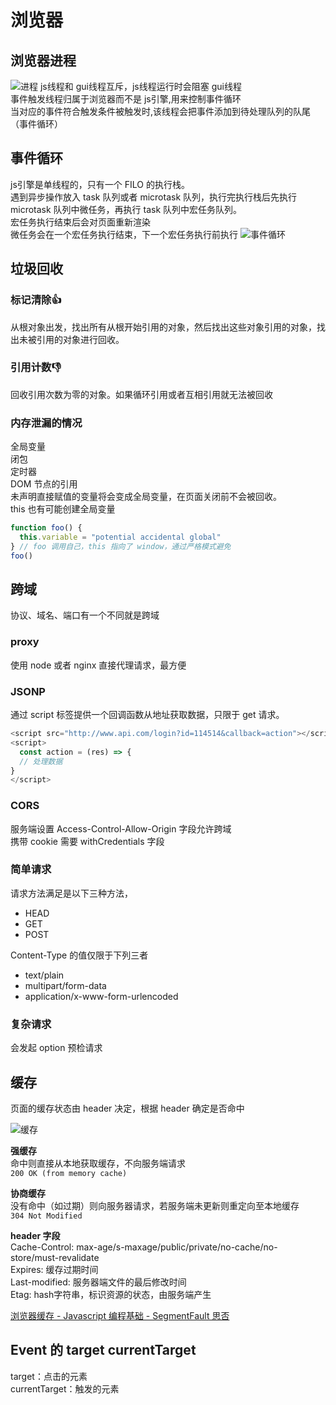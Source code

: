 # 浏览器

## 浏览器进程

![进程](https://s1.huangchengtuo.com/img/0418browser.png)
js线程和 gui线程互斥，js线程运行时会阻塞 gui线程  
事件触发线程归属于浏览器而不是 js引擎,用来控制事件循环  
当对应的事件符合触发条件被触发时,该线程会把事件添加到待处理队列的队尾（事件循环）

## 事件循环

js引擎是单线程的，只有一个 FILO 的执行栈。  
遇到异步操作放入 task 队列或者 microtask 队列，执行完执行栈后先执行 microtask 队列中微任务，再执行 task 队列中宏任务队列。  
宏任务执行结束后会对页面重新渲染  
微任务会在一个宏任务执行结束，下一个宏任务执行前执行
![事件循环](https://s1.huangchengtuo.com/img/0416eventLoop.png)

## 垃圾回收

### 标记清除👍

从根对象出发，找出所有从根开始引用的对象，然后找出这些对象引用的对象，找出未被引用的对象进行回收。

### 引用计数👎

回收引用次数为零的对象。如果循环引用或者互相引用就无法被回收

### 内存泄漏的情况

全局变量  
闭包  
定时器  
DOM 节点的引用  
未声明直接赋值的变量将会变成全局变量，在页面关闭前不会被回收。  
this 也有可能创建全局变量

```js
function foo() {
  this.variable = "potential accidental global"
} // foo 调用自己，this 指向了 window，通过严格模式避免
foo()
```

## 跨域

协议、域名、端口有一个不同就是跨域

### proxy

使用 node 或者 nginx 直接代理请求，最方便

### JSONP

通过 script 标签提供一个回调函数从地址获取数据，只限于 get 请求。

```js
<script src="http://www.api.com/login?id=114514&callback=action"></script>
<script>
  const action = (res) => {
  // 处理数据
}
</script>
```

### CORS

服务端设置 Access-Control-Allow-Origin 字段允许跨域  
携带 cookie 需要 withCredentials 字段

### 简单请求

请求方法满足是以下三种方法，

* HEAD
* GET
* POST

Content-Type 的值仅限于下列三者

* text/plain
* multipart/form-data
* application/x-www-form-urlencoded

### 复杂请求

会发起 option 预检请求

## 缓存

页面的缓存状态由 header 决定，根据 header 确定是否命中

![缓存](https://s1.huangchengtuo.com/img/0416cache.png)

**强缓存**  
命中则直接从本地获取缓存，不向服务端请求  
`200 OK (from memory cache)`

**协商缓存**  
没有命中（如过期）则向服务器请求，若服务端未更新则重定向至本地缓存  
`304 Not Modified`

**header 字段**  
Cache-Control: max-age/s-maxage/public/private/no-cache/no-store/must-revalidate  
Expires: 缓存过期时间  
Last-modified: 服务器端文件的最后修改时间  
Etag: hash字符串，标识资源的状态，由服务端产生

[浏览器缓存 - Javascript 编程基础 - SegmentFault 思否](https://segmentfault.com/a/1190000008377508)

## Event 的 target currentTarget

target：点击的元素  
currentTarget：触发的元素